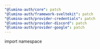 ```yaml
---
"@lumina-auth/core": patch
"@lumina-auth/framework-sveltekit": patch
"@lumina-auth/provider-credentials": patch
"@lumina-auth/provider-discord": patch
"@lumina-auth/provider-google": patch
---
```


import namespace
